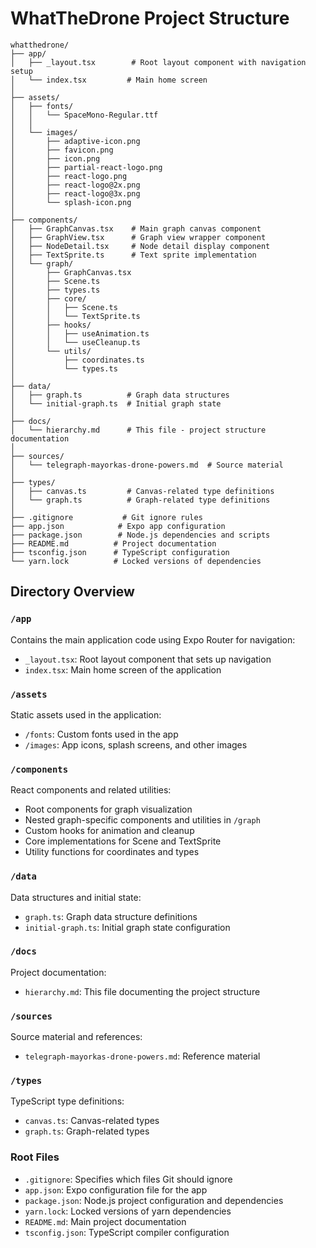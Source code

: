 # WhatTheDrone Project Structure

```
whatthedrone/
├── app/
│   ├── _layout.tsx        # Root layout component with navigation setup
│   └── index.tsx         # Main home screen
│
├── assets/
│   ├── fonts/
│   │   └── SpaceMono-Regular.ttf
│   │
│   └── images/
│       ├── adaptive-icon.png
│       ├── favicon.png
│       ├── icon.png
│       ├── partial-react-logo.png
│       ├── react-logo.png
│       ├── react-logo@2x.png
│       ├── react-logo@3x.png
│       └── splash-icon.png
│
├── components/
│   ├── GraphCanvas.tsx    # Main graph canvas component
│   ├── GraphView.tsx      # Graph view wrapper component
│   ├── NodeDetail.tsx     # Node detail display component
│   ├── TextSprite.ts      # Text sprite implementation
│   └── graph/
│       ├── GraphCanvas.tsx
│       ├── Scene.ts
│       ├── types.ts
│       ├── core/
│       │   ├── Scene.ts
│       │   └── TextSprite.ts
│       ├── hooks/
│       │   ├── useAnimation.ts
│       │   └── useCleanup.ts
│       └── utils/
│           ├── coordinates.ts
│           └── types.ts
│
├── data/
│   ├── graph.ts          # Graph data structures
│   └── initial-graph.ts  # Initial graph state
│
├── docs/
│   └── hierarchy.md      # This file - project structure documentation
│
├── sources/
│   └── telegraph-mayorkas-drone-powers.md  # Source material
│
├── types/
│   ├── canvas.ts         # Canvas-related type definitions
│   └── graph.ts          # Graph-related type definitions
│
├── .gitignore           # Git ignore rules
├── app.json            # Expo app configuration
├── package.json        # Node.js dependencies and scripts
├── README.md          # Project documentation
├── tsconfig.json      # TypeScript configuration
└── yarn.lock          # Locked versions of dependencies
```

## Directory Overview

### `/app`
Contains the main application code using Expo Router for navigation:
- `_layout.tsx`: Root layout component that sets up navigation
- `index.tsx`: Main home screen of the application

### `/assets`
Static assets used in the application:
- `/fonts`: Custom fonts used in the app
- `/images`: App icons, splash screens, and other images

### `/components`
React components and related utilities:
- Root components for graph visualization
- Nested graph-specific components and utilities in `/graph`
- Custom hooks for animation and cleanup
- Core implementations for Scene and TextSprite
- Utility functions for coordinates and types

### `/data`
Data structures and initial state:
- `graph.ts`: Graph data structure definitions
- `initial-graph.ts`: Initial graph state configuration

### `/docs`
Project documentation:
- `hierarchy.md`: This file documenting the project structure

### `/sources`
Source material and references:
- `telegraph-mayorkas-drone-powers.md`: Reference material

### `/types`
TypeScript type definitions:
- `canvas.ts`: Canvas-related types
- `graph.ts`: Graph-related types

### Root Files
- `.gitignore`: Specifies which files Git should ignore
- `app.json`: Expo configuration file for the app
- `package.json`: Node.js project configuration and dependencies
- `yarn.lock`: Locked versions of yarn dependencies
- `README.md`: Main project documentation
- `tsconfig.json`: TypeScript compiler configuration
